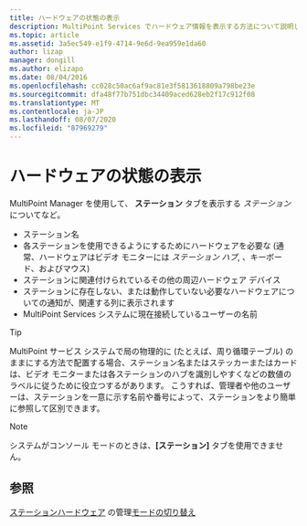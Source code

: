 ```yaml
---
title: ハードウェアの状態の表示
description: MultiPoint Services でハードウェア情報を表示する方法について説明します。
ms.topic: article
ms.assetid: 3a5ec549-e1f9-4714-9e6d-9ea959e1da60
author: lizap
manager: dongill
ms.author: elizapo
ms.date: 08/04/2016
ms.openlocfilehash: cc028c50ac6af9ac81e3f5813618809a798be23e
ms.sourcegitcommit: dfa48f77b751dbc34409aced628eb2f17c912f08
ms.translationtype: MT
ms.contentlocale: ja-JP
ms.lasthandoff: 08/07/2020
ms.locfileid: "87969279"
---
```

# <a name="view-hardware-status"></a>ハードウェアの状態の表示
MultiPoint Manager を使用して、 **ステーション** タブを表示する *ステーション* についてなど。

-   ステーション名
-   各ステーションを使用できるようにするためにハードウェアを必要な (通常、ハードウェアはビデオ モニターには *ステーション ハブ*, 、キーボード、およびマウス)
-   ステーションに関連付けられているその他の周辺ハードウェア デバイス
-   ステーションに存在しない、または動作していない必要なハードウェアについての通知が、関連する列に表示されます
-   MultiPoint Services システムに現在接続しているユーザーの名前

> [!TIP]
> MultiPoint サービス システムで局の物理的に (たとえば、周り循環テーブル) のままにする方法で配置する場合、ステーション名またはステッカーまたはカードは、ビデオ モニターまたは各ステーションのハブを識別しやすくなどの数値のラベルに従うために役立つするがあります。 こうすれば、管理者や他のユーザーは、ステーションを一意に示す名前や番号によって、ステーションをより簡単に参照して区別できます。

> [!NOTE]
> システムがコンソール モードのときは、**[ステーション]** タブを使用できません。

## <a name="see-also"></a>参照
[ステーションハードウェア](Manage-Station-Hardware.md) 
 の管理[モードの切り替え](Switch-Between-Modes.md)